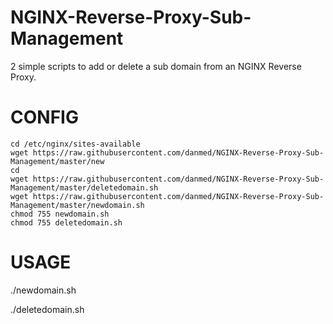# NGINX-Reverse-Proxy-Sub-Management

2 simple scripts to add or delete a sub domain from an NGINX Reverse Proxy.

# CONFIG
```
cd /etc/nginx/sites-available
wget https://raw.githubusercontent.com/danmed/NGINX-Reverse-Proxy-Sub-Management/master/new
cd
wget https://raw.githubusercontent.com/danmed/NGINX-Reverse-Proxy-Sub-Management/master/deletedomain.sh
wget https://raw.githubusercontent.com/danmed/NGINX-Reverse-Proxy-Sub-Management/master/newdomain.sh
chmod 755 newdomain.sh
chmod 755 deletedomain.sh
```
# USAGE

./newdomain.sh

./deletedomain.sh
